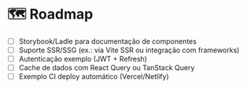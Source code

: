 # 🗺️ Roadmap

- [ ] Storybook/Ladle para documentação de componentes
- [ ] Suporte SSR/SSG (ex.: via Vite SSR ou integração com frameworks)
- [ ] Autenticação exemplo (JWT + Refresh)
- [ ] Cache de dados com React Query ou TanStack Query
- [ ] Exemplo CI deploy automático (Vercel/Netlify) 